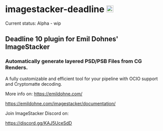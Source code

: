 # imagestacker-deadline <img src="ImageStacker/ImageStacker.ico" width="22" height="22">

Current status: Alpha - wip

## Deadline 10 plugin for Emil Dohnes' ImageStacker

### Automatically generate layered PSD/PSB Files from CG Renders.
A fully customizable and efficient tool for your pipeline with OCIO support and Cryptomatte decoding.


More info on:
https://emildohne.com/

https://emildohne.com/imagestacker/documentation/

Join ImageStacker Discord on:

https://discord.gg/KAJ5UceSdD